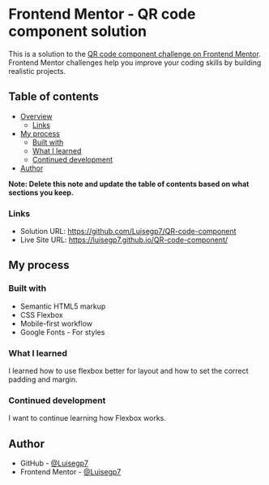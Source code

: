 # Frontend Mentor - QR code component solution

This is a solution to the [QR code component challenge on Frontend Mentor](https://www.frontendmentor.io/challenges/qr-code-component-iux_sIO_H). Frontend Mentor challenges help you improve your coding skills by building realistic projects. 

## Table of contents

- [Overview](#overview)
  - [Links](#links)
- [My process](#my-process)
  - [Built with](#built-with)
  - [What I learned](#what-i-learned)
  - [Continued development](#continued-development)
- [Author](#author)

**Note: Delete this note and update the table of contents based on what sections you keep.**


### Links

- Solution URL: https://github.com/Luisegp7/QR-code-component
- Live Site URL: https://luisegp7.github.io/QR-code-component/

## My process

### Built with

- Semantic HTML5 markup
- CSS Flexbox
- Mobile-first workflow
- Google Fonts - For styles

### What I learned

I learned how to use flexbox better for layout and how to set the correct padding and margin.

### Continued development

I want to continue learning how Flexbox works.

## Author

- GitHub - [@Luisegp7](https://github.com/Luisegp7) 
- Frontend Mentor - [@Luisegp7](https://www.frontendmentor.io/profile/Luisegp7)


